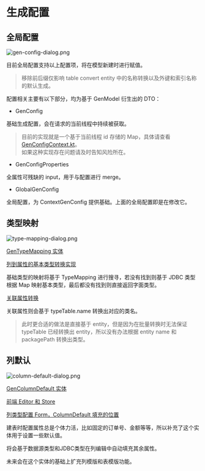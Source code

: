 # 生成配置

## 全局配置

![gen-config-dialog.png](/images/gen-config/gen-config-dialog.png)

目前全局配置支持以上配置项，将在模型新建时进行赋值。

> 移除前后缀仅影响 table convert entity 中的名称转换以及外键和索引名称的默认生成。

配置相关主要有以下部分，均为基于 GenModel 衍生出的 DTO：

- GenConfig

基础生成配置，会在请求的当前线程中持续被获取。

> 目前的实现就是一个基于当前线程 id 存储的 Map，具体请查看 [GenConfigContext.kt](https://github.com/pot-mot/jimmer-code-gen-kotlin/blob/main/src/main/kotlin/top/potmot/context/GenConfigContext.kt)。  
> 如果这种实现存在问题请及时告知风险所在。

- GenConfigProperties

全属性可残缺的 input，用于与配置进行 merge。

- GlobalGenConfig

全局配置，为 ContextGenConfig 提供基础。上面的全局配置即是在修改它。

## 类型映射

![type-mapping-dialog.png](/images/gen-config/type-mapping-dialog.png)

[GenTypeMapping 实体](https://github.com/pot-mot/jimmer-code-gen-kotlin/blob/main/src/main/kotlin/top/potmot/model/GenTypeMapping.kt)

[列到属性的基本类型转换实现](https://github.com/pot-mot/jimmer-code-gen-kotlin/blob/main/src/main/kotlin/top/potmot/core/entity/convert/ColumnPropertyTypeMapping.kt)

基础类型的映射将基于 TypeMapping 进行搜寻，若没有找到则基于 JDBC 类型根据 Map 映射基本类型，最后都没有找到则直接返回字面类型。

[关联属性转换](https://github.com/pot-mot/jimmer-code-gen-kotlin/blob/main/src/main/kotlin/top/potmot/core/entity/convert/AssociationPropertyConvert.kt)

关联属性则会基于 typeTable.name 转换出对应的类名。

> 此时更合适的做法是直接基于 entity，但是因为在批量转换时无法保证 typeTable 已经转换出 entity，所以没有办法根据 entity name 和 packagePath 转换出类型。

## 列默认

![column-default-dialog.png](/images/gen-config/column-default-dialog.png)

[GenColumnDefault 实体](https://github.com/pot-mot/jimmer-code-gen-kotlin/blob/main/src/main/kotlin/top/potmot/model/GenColumnDefault.kt)

[前端 Editor 和 Store](https://github.com/pot-mot/jimmer-code-gen-vue3/tree/multi_column_ref/src/components/business/columnDefault)

[列类型配置 Form，ColumnDefault 填充的位置](https://github.com/pot-mot/jimmer-code-gen-vue3/blob/multi_column_ref/src/components/business/table/ColumnTypeForm.vue)

建表时配置属性总是个体力活，比如固定的订单号、金额等等，所以补充了这个实体用于设置一些默认值。

将会基于数据源类型和JDBC类型在列编辑中自动填充其余属性。

未来会在这个实体的基础上扩充列模版和表模版功能。



